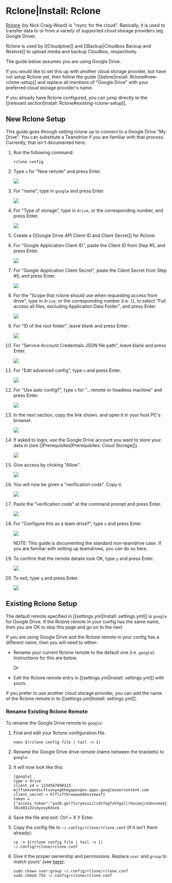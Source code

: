 # Rclone\|Install: Rclone

[Rclone](https://rclone.org) \(by Nick Craig-Wood\) is "rsync for the cloud". Basically, it is used to transfer data to or from a variety of supported cloud storage providers \(eg Google Drive\).

Rclone is used by \[\[Cloudplow\]\] and \[\[Backup\|Cloudbox Backup and Restore\]\] to upload media and backup Cloudbox, respectively.

The guide below assumes you are using Google Drive.

If you would like to set this up with another cloud storage provider, but have not setup Rclone yet, then follow the guide \[\[below\|Install: Rclone\#new-rclone-setup\]\] and replace all mentions of "Google Drive" with your preferred cloud storage provider's name.

If you already have Rclone configured, you can jump directly to the \[\[relevant section\|Install: Rclone\#existing-rclone-setup\]\].

## New Rclone Setup

This guide goes through setting rclone up to connect to a Google Drive "My Drive". You can substitute a Teamdrive if you are familiar with that process. Currently, that isn't documented here.

1. Run the following command:

   ```text
   rclone config
   ```

2. Type `n` for "New remote" and press Enter.

   ![](https://i.imgur.com/vYZn9Sb.png)

3. For "name", type in `google` and press Enter.

   ![](https://i.imgur.com/7N97EGa.png)

4. For "Type of storage", type in `drive`, or the corresponding number, and press Enter.

   ![](https://i.imgur.com/CPuWt5u.png)

5. Create a \[\[Google Drive API Client ID and Client Secret\]\] for Rclone.
6. For "Google Application Client ID", paste the Client ID from Step \#5, and press Enter.

   ![](https://i.imgur.com/59dHZqb.png)

7. For "Google Application Client Secret", paste the Client Secret from Step \#5, and press Enter.

   ![](https://i.imgur.com/SqSsa8z.png)

8. For the "Scope that rclone should use when requesting access from drive", type in `drive`, or the corresponding number \(i.e. `1`\), to select "Full access all files, excluding Application Data Folder", and press Enter.

   ![](https://i.imgur.com/P6o3cNz.png)

9. For "ID of the root folder", leave blank and press Enter.

   ![](https://i.imgur.com/Bdsb6BM.png)

10. For "Service Account Credentials JSON file path", leave blank and press Enter.

    ![](https://i.imgur.com/eaXumNJ.png)

11. For "Edit advanced config", type `n` and press Enter.

    ![](https://i.imgur.com/kxH6x1N.png)

12. For "Use auto config?", type `n` for "...remote or headless machine" and press Enter.

    ![](https://i.imgur.com/EbYDWTT.png)

13. In the next section, copy the link shown, and open it in your host PC's browser.

    ![](https://i.imgur.com/oL0DQPv.png)

14. If asked to login, use the Google Drive account you want to store your data in \(see \[\[Prerequisites\|Prerequisites: Cloud Storage\]\]\).

    ![](https://i.imgur.com/fTrfnTD.png)

15. Give access by clicking "Allow".

    ![](https://i.imgur.com/SCYqFgL.png)

16. You will now be given a "verification code". Copy it.

    ![](https://i.imgur.com/waUb6qz.png)

17. Paste the "verification code" at the command prompt and press Enter.

    ![](https://i.imgur.com/97cQOOv.png)

18. For "Configure this as a team drive?", type `n` and press Enter.

    ![](https://i.imgur.com/b7dfkIC.png)

    NOTE: This guide is documenting the standard non-teamdrive case. If you are familiar with setting up teamdrives, you can do so here.

19. To confirm that the remote details look OK, type `y` and press Enter.

    ![](https://i.imgur.com/igpNDKb.png)

20. To exit, type `q` and press Enter.

    ![](https://i.imgur.com/h9lbQDn.png)

## Existing Rclone Setup

The default remote specified in \[\[settings.yml\|Install: settings.yml\]\] is `google` for Google Drive. If the Rclone remote in your config has the same name, then you are OK to skip this page and go on to the next.

If you are using Google Drive and the Rclone remote in your config has a different name, then you will need to either:

* Rename your current Rclone remote to the default one \(i.e. `google`\). Instructions for this are below.

  Or

* Edit the Rclone remote entry in \[\[settings.yml\|Install: settings.yml\]\] with yours.

If you prefer to use another cloud storage provider, you can add the name of the Rclone remote in to \[\[settings.yml\|Install: settings.yml\]\].

### Rename Existing Rclone Remote

To rename the Google Drive remote to `google`:

1. Find and edit your Rclone configuration file.

   ```text
   nano $(rclone config file | tail -n 1)
   ```

2. Rename the Google Drive drive remote \(name between the brackets\) to `google`.
3. It will now look like this:

   ```text
   [google]
   type = drive
   client_id = 1234567890123-mjffsmxvendscftuvnyngkhegapovgnv.apps.googleusercontent.com
   client_secret = klflzftkrwuwuedesxzewsfz
   token = {"access_token":"ya30.gelftvrymioiilvdtfegfvhfgallrhocewjckdnnvmxdjpjzbdhkmgulvqhgbafkdtpottzthhnyzysxwlpf-38ikRIxZvimyoxyKdse$
   ```

4. Save the file and exit: Ctrl + X Y Enter.
5. Copy the config file to `~/.config/rclone/rclone.conf` \(if it isn't there already\):

   ```text
   cp -n $(rclone config file | tail -n 1) ~/.config/rclone/rclone.conf
   ```

6. Give it the proper ownership and permissions. Replace `user` and `group` to match yours' \(see [here](https://github.com/Cloudbox/gitbook/tree/52490170d387c232b354a47724ac278ab2998d5c/FAQ/README.md#find-your-user-id-uid-and-group-id-gid)\):

   ```text
   sudo chown user:group ~/.config/rclone/rclone.conf
   sudo chmod 755 ~/.config/rclone/rclone.conf
   ```

